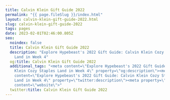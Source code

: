 ```yaml
---
title: Calvin Klein Gift Guide 2022
permalink: "{{ page.fileSlug }}/index.html"
layout: calvin-klein-gift-guide-2022.html
slug: calvin-klein-gift-guide-2022
tags: pages
date: 2023-02-01T02:46:00.805Z
seo:
  noindex: false
  title: Calvin Klein Gift Guide 2022
  description: "Explore Hypebeast's 2022 Gift Guide: Calvin Klein Cozy Staples
    Land in Week 4"
  og:title: Calvin Klein Gift Guide 2022
  additional_tags: "<meta content=\"Explore Hypebeast's 2022 Gift Guide: Calvin
    Klein Cozy Staples Land in Week 4\" property=\"og:description\"><meta
    content=\"Explore Hypebeast's 2022 Gift Guide: Calvin Klein Cozy Staples
    Land in Week 4\" property=\"twitter:description\"><meta property=\"og:type\"
    content=\"website\">"
  twitter:title: Calvin Klein Gift Guide 2022
---
```

